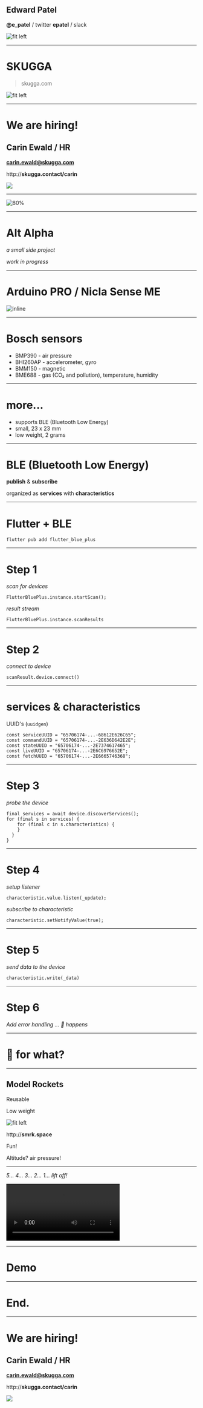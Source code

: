 ## Edward Patel

**@e_patel** / twitter
**epatel** / slack

![fit left](remove.png)

---

# SKUGGA

> skugga.com

![fit left](glasses2.png)

---

# We are hiring!

>

## Carin Ewald / HR

**carin.ewald@skugga.com**

>

http://**skugga.contact/carin**

![](glasses.png)

---

![80%](system.png)

---

# Alt Alpha

_a small side project_

> 

_work in progress_

---

# Arduino PRO / Nicla Sense ME

![inline](nicla.png)

---

# Bosch sensors

* BMP390 - air pressure
* BHI260AP - accelerometer, gyro
* BMM150 - magnetic
* BME688 - gas (CO₂ and pollution), temperature, humidity

---

# more...

* supports BLE (Bluetooth Low Energy)
* small, 23 x 23 mm
* low weight, 2 grams 

---

# BLE (Bluetooth Low Energy)

>

**publish** & **subscribe**

organized as **services** with **characteristics**

---

# Flutter + BLE

>

`flutter pub add flutter_blue_plus`

---

# Step 1

_scan for devices_

`FlutterBluePlus.instance.startScan();`

>

_result stream_

`FlutterBluePlus.instance.scanResults`

---

# Step 2

_connect to device_

>

`scanResult.device.connect()`

---

# services & characteristics

UUID's (`uuidgen`)

> 

```
const serviceUUID = "65706174-...-68612E626C65";
const commandUUID = "65706174-...-2E636D642E2E";
const stateUUID = "65706174-...-2E7374617465";
const liveUUID = "65706174-...-2E6C6976652E";
const fetchUUID = "65706174-...-2E6665746368";
```

---

# Step 3

_probe the device_

```
final services = await device.discoverServices();
for (final s in services) {
    for (final c in s.characteristics) {
    }
  }
}
```

---

# Step 4

_setup listener_

`characteristic.value.listen(_update);`

>

_subscribe to characteristic_

`characteristic.setNotifyValue(true);`

---

# Step 5

_send data to the device_

>

`characteristic.write(_data)`

---

# Step 6

_Add error handling ... 💩 happens_

---

# 🤔 for what?

---

## Model Rockets

>

Reusable

Low weight

![fit left](alpha.png)

http://**smrk.space**

Fun!

Altitude? air pressure!

---

_5... 4... 3... 2... 1... lift off!_

![inline](launch.mp4)

---

# Demo

---

# End.

---

# We are hiring!

>

## Carin Ewald / HR

**carin.ewald@skugga.com**

>

http://**skugga.contact/carin**

![](glasses.png)
